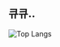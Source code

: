 ## 큐큐..

![Top Langs](https://github-readme-stats.vercel.app/api/top-langs/?username=ryu-qqq&layout=compact)
